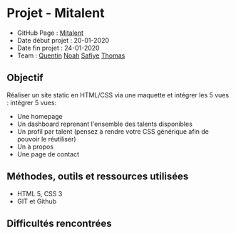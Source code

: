 # Projet - Mitalent
- GitHub Page : [Mitalent](www.google.com "page de notre projet")
-   Date début projet :  20-01-2020
-   Date fin projet : 24-01-2020
-   Team : [Quentin](https://github.com/Qlfvr) [Noah](https://github.com/Noahdierna) [Safiye](https://github.com/SafiyeAkdede) [Thomas](https://github.com/ThomasQuatresooz)

## Objectif

Réaliser un site static en HTML/CSS via une maquette et intégrer les 5 vues :
intégrer 5 vues:

-   Une homepage
-   Un dashboard reprenant l'ensemble des talents disponibles
-   Un profil par talent (pensez à rendre votre CSS générique afin de pouvoir le réutiliser)
-   Un à propos
-   Une page de contact

## Méthodes, outils et ressources utilisées
-   HTML 5, CSS 3
-   GIT et Github

## Difficultés rencontrées


